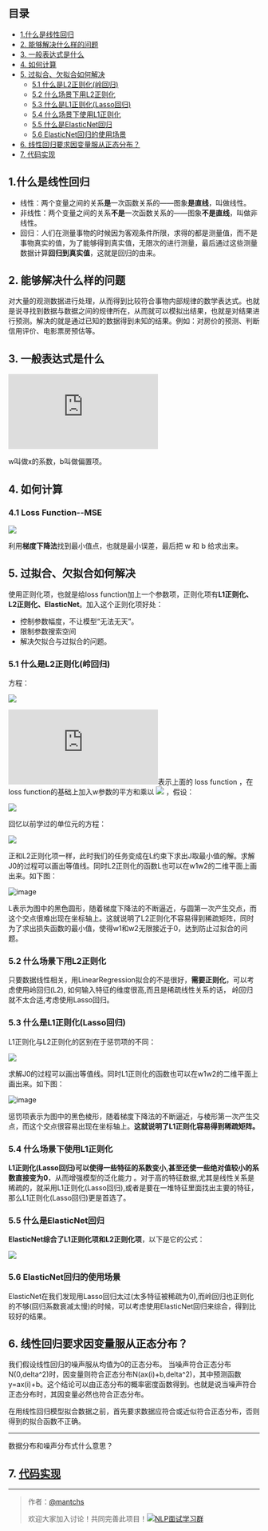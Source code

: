 ## 目录
- [1.什么是线性回归](https://github.com/NLP-LOVE/ML-NLP/tree/master/Machine%20Learning/Liner%20Regression#1什么是线性回归)
- [2. 能够解决什么样的问题](https://github.com/NLP-LOVE/ML-NLP/tree/master/Machine%20Learning/Liner%20Regression#2-能够解决什么样的问题)
- [3. 一般表达式是什么](https://github.com/NLP-LOVE/ML-NLP/tree/master/Machine%20Learning/Liner%20Regression#3-一般表达式是什么)
- [4. 如何计算](https://github.com/NLP-LOVE/ML-NLP/tree/master/Machine%20Learning/Liner%20Regression#4-如何计算)
- [5. 过拟合、欠拟合如何解决](https://github.com/NLP-LOVE/ML-NLP/tree/master/Machine%20Learning/Liner%20Regression#5-过拟合欠拟合如何解决)
  - [5.1 什么是L2正则化(岭回归)](https://github.com/NLP-LOVE/ML-NLP/tree/master/Machine%20Learning/Liner%20Regression#51-什么是l2正则化岭回归)
  - [5.2 什么场景下用L2正则化](https://github.com/NLP-LOVE/ML-NLP/tree/master/Machine%20Learning/Liner%20Regression#52-什么场景下用l2正则化)
  - [5.3 什么是L1正则化(Lasso回归)](https://github.com/NLP-LOVE/ML-NLP/tree/master/Machine%20Learning/Liner%20Regression#53-什么是l1正则化lasso回归)
  - [5.4 什么场景下使用L1正则化](https://github.com/NLP-LOVE/ML-NLP/tree/master/Machine%20Learning/Liner%20Regression#54-什么场景下使用l1正则化)
  - [5.5 什么是ElasticNet回归](https://github.com/NLP-LOVE/ML-NLP/tree/master/Machine%20Learning/Liner%20Regression#55-什么是elasticnet回归)
  - [5.6 ElasticNet回归的使用场景](https://github.com/NLP-LOVE/ML-NLP/tree/master/Machine%20Learning/Liner%20Regression#56--elasticnet回归的使用场景)
- [6. 线性回归要求因变量服从正态分布？](https://github.com/NLP-LOVE/ML-NLP/tree/master/Machine%20Learning/Liner%20Regression#6-线性回归要求因变量服从正态分布)
- [7. 代码实现](https://github.com/NLP-LOVE/ML-NLP/tree/master/Machine%20Learning/Liner%20Regression/demo)

## 1.什么是线性回归

- 线性：两个变量之间的关系**是**一次函数关系的——图象**是直线**，叫做线性。
- 非线性：两个变量之间的关系**不是**一次函数关系的——图象**不是直线**，叫做非线性。
- 回归：人们在测量事物的时候因为客观条件所限，求得的都是测量值，而不是事物真实的值，为了能够得到真实值，无限次的进行测量，最后通过这些测量数据计算**回归到真实值**，这就是回归的由来。

## 2. 能够解决什么样的问题

对大量的观测数据进行处理，从而得到比较符合事物内部规律的数学表达式。也就是说寻找到数据与数据之间的规律所在，从而就可以模拟出结果，也就是对结果进行预测。解决的就是通过已知的数据得到未知的结果。例如：对房价的预测、判断信用评价、电影票房预估等。

## 3. 一般表达式是什么

![](https://latex.codecogs.com/gif.latex?Y=wx+b)

w叫做x的系数，b叫做偏置项。

## 4. 如何计算

### 4.1 Loss Function--MSE

![](https://latex.codecogs.com/gif.latex?J=\frac{1}{2m}\sum^{i=1}_{m}(y^{'}-y)^2)

利用**梯度下降法**找到最小值点，也就是最小误差，最后把 w 和 b 给求出来。

## 5. 过拟合、欠拟合如何解决

使用正则化项，也就是给loss function加上一个参数项，正则化项有**L1正则化、L2正则化、ElasticNet**。加入这个正则化项好处：

- 控制参数幅度，不让模型“无法无天”。
- 限制参数搜索空间
- 解决欠拟合与过拟合的问题。

### 5.1 什么是L2正则化(岭回归)

方程：

![](https://latex.codecogs.com/gif.latex?J=J_0+\lambda\sum_{w}w^2)

![](https://latex.codecogs.com/gif.latex?J_0)表示上面的 loss function ，在loss function的基础上加入w参数的平方和乘以 ![](https://latex.codecogs.com/gif.latex?\lambda) ，假设：

![](https://latex.codecogs.com/gif.latex?L=\lambda({w_1}^2+{w_2}^2))

回忆以前学过的单位元的方程：

![](https://latex.codecogs.com/gif.latex?x^2+y^2=1)

正和L2正则化项一样，此时我们的任务变成在L约束下求出J取最小值的解。求解J0的过程可以画出等值线。同时L2正则化的函数L也可以在w1w2的二维平面上画出来。如下图：

![image](https://wx4.sinaimg.cn/large/00630Defgy1g4ns9qha1nj308u089aav.jpg)

L表示为图中的黑色圆形，随着梯度下降法的不断逼近，与圆第一次产生交点，而这个交点很难出现在坐标轴上。这就说明了L2正则化不容易得到稀疏矩阵，同时为了求出损失函数的最小值，使得w1和w2无限接近于0，达到防止过拟合的问题。

### 5.2 什么场景下用L2正则化

只要数据线性相关，用LinearRegression拟合的不是很好，**需要正则化**，可以考虑使用岭回归(L2), 如何输入特征的维度很高,而且是稀疏线性关系的话， 岭回归就不太合适,考虑使用Lasso回归。

### 5.3 什么是L1正则化(Lasso回归)

L1正则化与L2正则化的区别在于惩罚项的不同：

![](https://latex.codecogs.com/gif.latex?J=J_0+\lambda(|w_1|+|w_2|))

求解J0的过程可以画出等值线。同时L1正则化的函数也可以在w1w2的二维平面上画出来。如下图：

![image](https://ws2.sinaimg.cn/large/00630Defgy1g4nse7rf9xj308u089gme.jpg)

惩罚项表示为图中的黑色棱形，随着梯度下降法的不断逼近，与棱形第一次产生交点，而这个交点很容易出现在坐标轴上。**这就说明了L1正则化容易得到稀疏矩阵。**

### 5.4 什么场景下使用L1正则化

**L1正则化(Lasso回归)可以使得一些特征的系数变小,甚至还使一些绝对值较小的系数直接变为0**，从而增强模型的泛化能力 。对于高的特征数据,尤其是线性关系是稀疏的，就采用L1正则化(Lasso回归),或者是要在一堆特征里面找出主要的特征，那么L1正则化(Lasso回归)更是首选了。

### 5.5 什么是ElasticNet回归

**ElasticNet综合了L1正则化项和L2正则化项**，以下是它的公式：

![](https://latex.codecogs.com/gif.latex?min(\frac{1}{2m}[\sum_{i=1}^{m}({y_i}^{'}-y_i)^2+\lambda\sum_{j=1}^{n}\theta_j^2]+\lambda\sum_{j=1}^{n}|\theta|))

### 5.6  ElasticNet回归的使用场景

ElasticNet在我们发现用Lasso回归太过(太多特征被稀疏为0),而岭回归也正则化的不够(回归系数衰减太慢)的时候，可以考虑使用ElasticNet回归来综合，得到比较好的结果。

## 6. 线性回归要求因变量服从正态分布？

我们假设线性回归的噪声服从均值为0的正态分布。 当噪声符合正态分布N(0,delta^2)时，因变量则符合正态分布N(ax(i)+b,delta^2)，其中预测函数y=ax(i)+b。这个结论可以由正态分布的概率密度函数得到。也就是说当噪声符合正态分布时，其因变量必然也符合正态分布。 

在用线性回归模型拟合数据之前，首先要求数据应符合或近似符合正态分布，否则得到的拟合函数不正确。


------
数据分布和噪声分布式什么意思？

## 7. [代码实现](https://github.com/NLP-LOVE/ML-NLP/tree/master/Machine%20Learning/Liner%20Regression/demo)

------

> 作者：[@mantchs](https://github.com/mantchs)
>
> 欢迎大家加入讨论！共同完善此项目！<a target="_blank" href="//shang.qq.com/wpa/qunwpa?idkey=863f915b9178560bd32ca07cd090a7d9e6f5f90fcff5667489697b1621cecdb3"><img border="0" src="http://pub.idqqimg.com/wpa/images/group.png" alt="NLP面试学习群" title="NLP面试学习群"></a>


